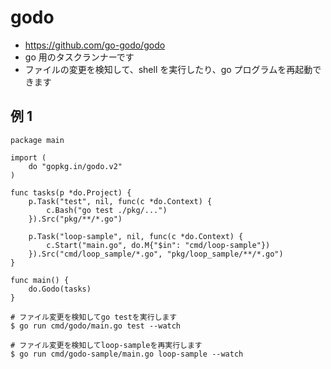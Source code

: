# godo

- https://github.com/go-godo/godo
- go 用のタスクランナーです
- ファイルの変更を検知して、shell を実行したり、go プログラムを再起動できます

## 例 1

```
package main

import (
	do "gopkg.in/godo.v2"
)

func tasks(p *do.Project) {
	p.Task("test", nil, func(c *do.Context) {
		c.Bash("go test ./pkg/...")
	}).Src("pkg/**/*.go")

	p.Task("loop-sample", nil, func(c *do.Context) {
		c.Start("main.go", do.M{"$in": "cmd/loop-sample"})
	}).Src("cmd/loop_sample/*.go", "pkg/loop_sample/**/*.go")
}

func main() {
	do.Godo(tasks)
}
```

```
# ファイル変更を検知してgo testを実行します
$ go run cmd/godo/main.go test --watch

# ファイル変更を検知してloop-sampleを再実行します
$ go run cmd/godo-sample/main.go loop-sample --watch
```
